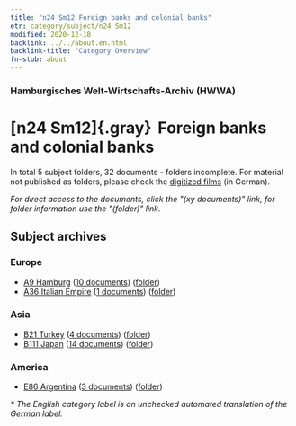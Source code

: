 ```yaml
---
title: "n24 Sm12 Foreign banks and colonial banks"
etr: category/subject/n24 Sm12
modified: 2020-12-18
backlink: ../../about.en.html
backlink-title: "Category Overview"
fn-stub: about
---
```


### Hamburgisches Welt-Wirtschafts-Archiv (HWWA)
# [n24 Sm12]{.gray}&#8201; Foreign banks and colonial banks&#160; 





In total 5 subject folders, 32 documents - folders incomplete.
For material not published as folders, please check the [digitized films](/film/h1_sh) (in German).

_For direct access to the documents, click the "(xy documents)" link, for folder information use the "(folder)" link._

## Subject archives



### Europe

- [A9 Hamburg](../../../geo/about.en.html#A9) (<a href="https://dfg-viewer.de/show/?tx_dlf[id]=https://pm20.zbw.eu/mets/sh/1409xx/140905/1453xx/145373/public.mets.en.xml" target="_blank">10 documents</a>) ([folder](http://purl.org/pressemappe20/folder/sh/140905,145373))
- [A36 Italian Empire](../../../geo/about.en.html#A36) (<a href="https://dfg-viewer.de/show/?tx_dlf[id]=https://pm20.zbw.eu/mets/sh/1410xx/141012/1453xx/145373/public.mets.en.xml" target="_blank">1 documents</a>) ([folder](http://purl.org/pressemappe20/folder/sh/141012,145373))

### Asia

- [B21 Turkey](../../../geo/about.en.html#B21) (<a href="https://dfg-viewer.de/show/?tx_dlf[id]=https://pm20.zbw.eu/mets/sh/1411xx/141111/1453xx/145373/public.mets.en.xml" target="_blank">4 documents</a>) ([folder](http://purl.org/pressemappe20/folder/sh/141111,145373))
- [B111 Japan](../../../geo/about.en.html#B111) (<a href="https://dfg-viewer.de/show/?tx_dlf[id]=https://pm20.zbw.eu/mets/sh/1412xx/141272/1453xx/145373/public.mets.en.xml" target="_blank">14 documents</a>) ([folder](http://purl.org/pressemappe20/folder/sh/141272,145373))

### America

- [E86 Argentina](../../../geo/about.en.html#E86) (<a href="https://dfg-viewer.de/show/?tx_dlf[id]=https://pm20.zbw.eu/mets/sh/1416xx/141692/1453xx/145373/public.mets.en.xml" target="_blank">3 documents</a>) ([folder](http://purl.org/pressemappe20/folder/sh/141692,145373))


_* The English category label is an unchecked automated translation of the German label._

